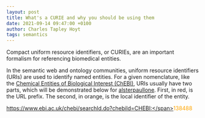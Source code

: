 ```yaml
---
layout: post
title: What's a CURIE and why you should be using them
date: 2021-09-14 09:47:00 +0100
author: Charles Tapley Hoyt
tags: semantics
---
```

Compact uniform resource identifiers, or CURIEs, are an important formalism for
referencing biomedical entities.

In the semantic web and ontology communities, uniform resource identifiers
(URIs) are used to identify named entities. For a given nomenclature, like
the [Chemical Entities of Biological Interest (ChEBI)](https://www.ebi.ac.uk/chebi),
URIs usually have two parts, which will be demonstrated below for
[alsterpaullone](https://www.ebi.ac.uk/chebi/searchId.do?chebiId=CHEBI:138488).
First, in red, is the URL prefix. The second, in orange, is the local identifier
of the entity.

<span style="color:red">https://www.ebi.ac.uk/chebi/searchId.do?chebiId=CHEBI:</span><span
style="color:orange">138488</span>
